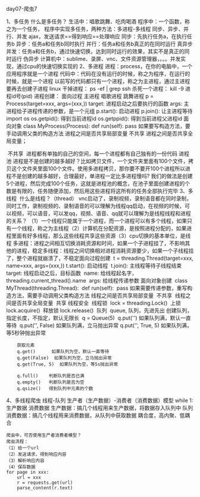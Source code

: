 day07-爬虫7

1、多任务
	什么是多任务？
	生活中：唱歌跳舞、吃肉喝酒
	程序中：一个函数，称之为一个任务，
	程序中实现多任务，两种方法：多进程-多线程
	同步、异步、并行、并发
	ajax，发送请求==得到响应==处理响应
	同步：先执行任务a，在执行任务b
	异步：任务a和任务b同时执行
	并行：任务a和任务b真正的在同时运行    真异步
	并发：任务a和任务b，通过快速切换，达到同时运行的效果，其实不是真正的同时运行  伪异步
	计算机中：sublime、录屏、vnc、文件资源管理器，。。。并发实现，通过cpu的快速切换实现的
2、多进程
	进程：process，在你的电脑中，一个应用程序就是一个进程
	代码中：代码在没有运行的时候，称之为程序，在运行的时候，就是一个进程
		以前写的代码都只有一个进程，称之为主进程，通过主进程要再去创建子进程
	linux  干掉进程： ps -ef | grep ssh    杀死一个进程：  kill -9 进程id号(pid)
	进程创建：
	面向过程
		主进程   唱歌进程   跳舞进程
		p = Process(target=xxx, args=(xxx,))
		target: 进程启动之后要执行的函数
		args: 主进程给子进程传递的参数，是一个元组
		p.start(): 启动进程
		p.join(): 让主进程等待
		import os
		os.getpid(): 得到当前进程id
		os.getppid(): 得到当前进程父进程id
	面向对象
		class MyProcess(Process):
			def run(self):
				pass
		如果要写构造方法，要手动调用父类的构造方法
	进程之间是否共享局部变量
		不共享
	进程之间是否共享全局变量；

​		不共享
​	进程都有单独的自己的空间，每一个进程都有自己独有的一份代码
​	进程池
​		进程是不是创建的越多越好？比如拷贝文件，一个文件夹里面有100个文件，拷贝这个文件夹里面100个文件。使用多进程拷贝，那你要不要开100个进程
​		所以进程不是创建的越多越好，合理最好，单进程一定比多进程慢吗?
​		我们的做法是创建5个进程，然后完成100个任务，这就是进程池的概念，在池子里面创建进程的个数是有限的，任务随便添加，然后用这些进程将这所有的任务全部执行完毕
3、多线程
​	什么是线程？（thread）
​	vnc启动了，录制视频，录制语音都在同时录制，同时工作，录制视频的、录制语音的可以理解为线程
​	qq启动，在视频的时候，可以视频，可以语音，可以发qq，视频、语音、qq就可以理解为是线程
​	线程和进程的关系？
​	（1）一个线程只能属于一个进程，而一个进程可以有多个线程，如果只有一个线程，称之为主线程
​	（2）计算机在分配资源，是按照进程分配的，如果进程里面有好多线程，那么这些线程共享这些资源
​	（3）cpu切换的基本单位，是线程
​	多进程：进程之间相互切换消耗资源和时间，如果一个子进程挂了，不影响其他的进程，稳定
​	多线程：线程之间切换相对进程消耗资源要少，如果一个子线程挂了，整个进程就崩溃了，不稳定
​	面向过程创建
​		t = threading.Thread(target=xxx, name=xxx, args=(xxx,))
​		t.start(): 启动线程
​		t.join(): 主线程等待子线程结束
​		target: 线程启动之后，目标函数
​		name: 给线程起名字，threading.current_thread().name
​		args: 给线程传递参数
​	面向对象创建
​		class MyThread(threading.Thread):
​			def run(self):
​				pass
​		如果需要传递参数，重写构造方法，需要手动调用父类构造方法
​	线程之间是否共享局部变量
​		不共享
​	线程之间是否共享全局变量
​		共享
​	线程安全
​		线程锁
​		lock = threading.Lock()
​		上锁
​		lock.acquire()
​		释放锁
​		lock.release()
​	队列
​		queue, 队列，先进先出
​		创建队列，指定长度，不指定，默认无限长
​		q = Queue(5)
​		q.put('')    如果队列满，默认一直等待
​		q.put('', False)  如果队列满，立马抛出异常
​		q.put('', True, 5)  如果队列满，等5秒钟抛出异常

		获取元素
		q.get()      如果队列为空，默认一直等待
		q.get(False)  如果队列为空，立马抛出异常
		q.get(True, 5)  如果队列为空，等5s抛出异常
	
		q.full()    判断队列是否已满
		q.empty()   判断队列是否为空
		q.qsize()   得到队列中元素的个数  
4、多线程爬虫
	线程-队列
	生产者（生产数据）-消费者（消费数据）模型
	while 1:
		生产数据
		消费数据
	生产数据：搞几个线程用来生产数据，将数据存入队列中
		队列
	消费数据：搞几个线程用来消费数据，从队列中获取数据
	耦合度，高内聚、低耦合

	爬虫中，可否使用生产者消费者模型？
	爬虫流程：
	（1）给一个url
	（2）发送请求，得到响应内容
	（3）解析响应内容
	（4）保存数据
	for page in xxx:
		url = xxx
		r = requests.get(url)
		parse_content(r.text)
